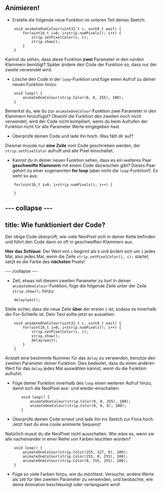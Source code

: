 ## Animieren!

+ Erstelle die folgende neue Funktion im unteren Teil deines Sketch:

``` 
    void animateOneColour(uint32_t c, uint8_t wait) {
        for(uint16_t i=0; i<strip.numPixels(); i++) {
            strip.setPixelColor(i, c);
            strip.show();
        }
    }
```

Kannst du sehen, dass diese Funktion **zwei** Parameter in den runden Klammern benötigt? Später ändere den Code der Funktion so, dass nur der zweite verwendet wird.

+ Lösche den Code in der `loop`-Funktion und füge einen Aufruf zu deiner neuen Funktion hinzu:

```
    void loop() {
        animateOneColour(strip.Color(0, 0, 255), 100);
    }
```

Bemerkst du, wie du zur `animateOneColour`-Funktion zwei Parameter in den Klammern hinzufügst? Obwohl die Funktion den zweiten noch nicht verwendet, wird der Code nicht kompiliert, wenn du beim Aufrufen der Funktion nicht für alle Parameter Werte eingegeben hast.

+ Überprüfe deinen Code und lade ihn hoch. Was fällt dir auf?

Diesmal musste nur **eine Zeile** vom Code geschrieben werden, der `strip.setPixelColor` aufruft und alle Pixel einschaltet.

+ Kannst du in deiner neuen Funktion sehen, dass es ein weiteres Paar **geschweifte Klammern** mit einem Code dazwischen gibt? Dieses Paar gehört zu einer sogenannten **for loop** (aber nicht die `loop`-Funktion!). Es sieht so aus:

``` 
    for(uint16_t i=0; i<strip.numPixels(); i++) {

    }
```

--- collapse ---
---
title: Wie funktioniert der Code?
---

Der obige Code überprüft, wie viele NeoPixel sich in deiner Kette befinden und führt den Code dann so oft in geschweiften Klammern aus.

**Hier das Schlaue:** Der Wert von `i` beginnt als `0` und ändert sich um `1` jedes Mal, also jedes Mal, wenn die Zeile `strip.setPixelColor(i, c);` startet, setzt es die Farbe des **nächsten** Pixels!

--- /collapse ---

+ Zeit, etwas mit diesem zweiten Parameter zu tun! In deiner `animateOneColour`-Funktion, füge die folgende Zeile unter der Zeile `strip.show();` hinzu:

```
    delay(wait);
```

Stelle sicher, dass die neue Zeile **über** der ersten `}` ist, sodass es innerhalb der For-Schleife ist. Dein Text sollte jetzt so aussehen:

``` 
    void animateOneColour(uint32_t c, uint8_t wait) {
        for(uint16_t i=0; i<strip.numPixels(); i++) {
            strip.setPixelColor(i, c);
            strip.show();
            delay(wait);
        }
    }
```

Anstatt eine bestimmte Nummer für das `delay` zu verwenden, benutze den zweiten Parameter deiner Funktion. Dies bedeutet, dass du einen anderen Wert für das `delay` jedes Mal auswählen kannst, wenn du die Funktion aufrufst.

+ Füge deiner Funktion innerhalb des `loop` einen weiteren Aufruf hinzu, damit sich die NeoPixel aus- und wieder einschalten:

    ```
        void loop() {
            animateOneColour(strip.Color(0, 0, 255), 100);
            animateOneColour(strip.Color(0, 0, 0), 100);
        }
    ```

+ Überprüfe deinen Code erneut und lade ihn ins Sketch zur Flora hoch. Jetzt hast du eine coole animierte Sequenz!

Natürlich musst du die NeoPixel nicht ausschalten. Wie wäre es, wenn sie alle nacheinander in einer Reihe von Farben leuchten würden?

```
    void loop() {
        animateOneColour(strip.Color(255, 127, 0), 100);
        animateOneColour(strip.Color(255, 0, 255), 100);
        animateOneColour(strip.Color(0, 255, 255), 100);
    }
```

+ Füge so viele Farben hinzu, wie du möchtest. Versuche, andere Werte als `100` für den zweiten Parameter zu verwenden, und beobachte, wie deine Animation beschleunigt oder verlangsamt wird!
